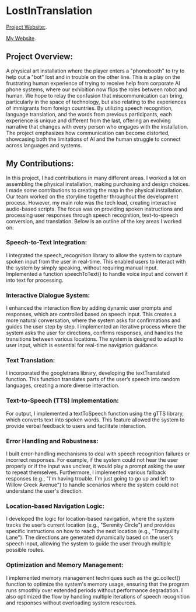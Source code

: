 # LostInTranslation

<p><a href="https://malayaheflin.github.io/LostInTransWeb/">Project Website:</a>.</p>

<p><a href="https://riyakanani.github.io/Selected%20Works%20Pages/lost_in_translation.html">My Website</a>.</p>


<h2> Project Overview:</h2>  
A physical art installation where the player enters a "phonebooth" to try to help out a "bot" lost and in trouble on the other line. This is a play on the frustrating human experience of trying to receive help from corporate AI phone systems, where our exhibition now flips the roles between robot and human. We hope to relay the confusion that miscommunication can bring, particularly in the space of technology, but also relating to the experiences of immigrants from foreign countries. By utilizing speech recognition, language translation, and the words from previous participants, each experience is unique and different from the last, offering an evolving narrative that changes with every person who engages with the installation. The project emphasizes how communication can become distorted, showcasing both the limitations of AI and the human struggle to connect across languages and systems.

<h2> My Contributions:</h2>  
In this project, I had contributions in many different areas. I worked a lot on assembling the physical installation, making purchasing and design choices. I made some contributions to creating the map in the physical installation. Our team worked on the storyline together throughout the development process. However, my main role was the tech lead, creating interactive audio-based scripts. The focus was on providing spoken instructions and processing user responses through speech recognition, text-to-speech conversion, and translation. Below is an outline of the key areas I worked on:

<h3> Speech-to-Text Integration:</h3>  
I integrated the speech_recognition library to allow the system to capture spoken input from the user in real-time. This enabled users to interact with the system by simply speaking, without requiring manual input.
Implemented a function speechToText() to handle voice input and convert it into text for processing.

<h3>Interactive Dialogue System:</h3>
I enhanced the interaction flow by adding dynamic user prompts and responses, which are controlled based on speech input. This creates a more natural conversation, where the system asks for confirmations and guides the user step by step.
I implemented an iterative process where the system asks the user for directions, confirms responses, and handles the transitions between various locations. The system is designed to adapt to user input, which is essential for real-time navigation guidance.

<h3>Text Translation:</h3>
I incorporated the googletrans library, developing the textTranslated function. This function translates parts of the user’s speech into random languages, creating a more diverse interaction.

<h3>Text-to-Speech (TTS) Implementation:</h3>
For output, I implemented a textToSpeech function using the gTTS library, which converts text into spoken words. This feature allowed the system to provide verbal feedback to users and facilitate interaction.

<h3>Error Handling and Robustness:</h3>
I built error-handling mechanisms to deal with speech recognition failures or incorrect responses. For example, if the system could not hear the user properly or if the input was unclear, it would play a prompt asking the user to repeat themselves. Furthermore, I implemented various fallback responses (e.g., "I'm having trouble. I'm just going to go up and left to Willow Creek Avenue") to handle scenarios where the system could not understand the user's direction.

<h3>Location-based Navigation Logic:</h3>
I developed the logic for location-based navigation, where the system tracks the user’s current location (e.g., "Serenity Circle") and provides specific instructions on how to reach the next location (e.g., "Tranquility Lane"). The directions are generated dynamically based on the user’s speech input, allowing the system to guide the user through multiple possible routes.

<h3>Optimization and Memory Management:</h3>
I implemented memory management techniques such as the gc.collect() function to optimize the system's memory usage, ensuring that the program runs smoothly over extended periods without performance degradation.
I also optimized the flow by handling multiple iterations of speech recognition and responses without overloading system resources.


